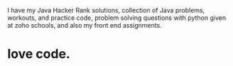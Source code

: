 I have my Java Hacker Rank solutions, collection of Java problems, workouts, and practice code, problem solving questions with python given at zoho schools, and also my front end assignments.
# love code.




